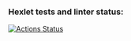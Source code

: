 ### Hexlet tests and linter status:
[![Actions Status](https://github.com/alex-vo/frontend-project-lvl1/workflows/hexlet-check/badge.svg)](https://github.com/alex-vo/frontend-project-lvl1/actions)